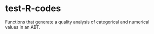 # test-R-codes
Functions that generate a quality analysis of categorical and numerical values in an ABT.
